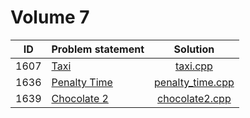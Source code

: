 # Volume 7

|  ID  |                         Problem statement                         |                Solution                |
|:----:|:------------------------------------------------------------------|:--------------------------------------:|
| 1607 | [Taxi](http://acm.timus.ru/problem.aspx?space=1&num=1607)         | [taxi.cpp](./taxi.cpp)                 |
| 1636 | [Penalty Time](http://acm.timus.ru/problem.aspx?space=1&num=1636) | [penalty_time.cpp](./penalty_time.cpp) |
| 1639 | [Chocolate 2](http://acm.timus.ru/problem.aspx?space=1&num=1639)  | [chocolate2.cpp](./chocolate2.cpp)     |
